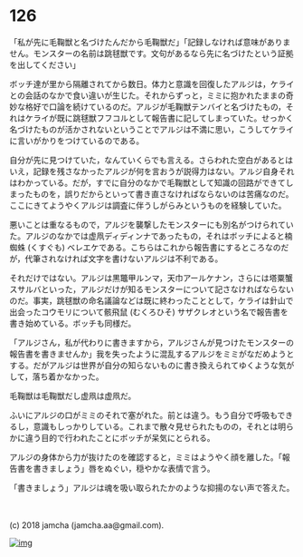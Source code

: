 # 126

「私が先に毛鞠獣と名づけたんだから毛鞠獣だ」「記録しなければ意味がありません。モンスターの名前は跳毬獣です。文句があるなら先に名づけたという証拠を出してください」  

ボッチ達が里から隔離されてから数日。体力と意識を回復したアルジは，ケライとの会話のなかで食い違いが生じた。それからずっと，ミミに抱かれたままの奇妙な格好で口論を続けているのだ。アルジが毛鞠獣テンバイと名づけたもの，それはケライが既に跳毬獣フフコルとして報告書に記してしまっていた。せっかく名づけたものが活かされないということでアルジは不満に思い，こうしてケライに言いがかりをつけているのである。  

自分が先に見つけていた，なんていくらでも言える。さらわれた空白があるとはいえ，記録を残さなかったアルジが何を言おうが説得力はない。アルジ自身それはわかっている。だが，すでに自分のなかで毛鞠獣として知識の回路ができてしまったものを，誤りだからといって書き直さなければならないのは苦痛なのだ。ここにきてようやくアルジは調査に伴うしがらみというものを経験していた。  

悪いことは重なるもので，アルジを襲撃したモンスターにも別名がつけられていた。アルジのなかでは虚凧ディディンナであったもの，それはボッチによると楠蜘蛛 (くすぐも) ベレエケである。こちらはこれから報告書にするところなのだが，代筆されなければ文字を書けないアルジは不利である。  

それだけではない。アルジは黒鼈甲ルンマ，天巾アールケナン，さらには塔粟蟹スサルバといった，アルジだけが知るモンスターについて記さなければならないのだ。事実，跳毬獣の命名議論などは既に終わったこととして，ケライは針山で出会ったコウモリについて骸飛鼠 (むくろひそ) サザクレオという名で報告書を書き始めている。ボッチも同様だ。  

「アルジさん，私が代わりに書きますから，アルジさんが見つけたモンスターの報告書を書きませんか」我を失ったように混乱するアルジをミミがなだめようとする。だがアルジは世界が自分の知らないものに書き換えられてゆくような気がして，落ち着かなかった。  

毛鞠獣は毛鞠獣だし虚凧は虚凧だ。  

ふいにアルジの口がミミのそれで塞がれた。前とは違う。もう自分で呼吸もできるし，意識もしっかりしている。これまで散々見せられたものの，それとは明らかに違う目的で行われたことにボッチが呆気にとられる。  

アルジの身体から力が抜けたのを確認すると，ミミはようやく顔を離した。「報告書を書きましょう」唇をぬぐい，穏やかな表情で言う。  

「書きましょう」アルジは魂を吸い取られたかのような抑揚のない声で答えた。  

<br>  
<br>  
(c) 2018 jamcha (jamcha.aa@gmail.com).  

[![img](http://i.creativecommons.org/l/by-nc-sa/4.0/88x31.png)](http://creativecommons.org/licenses/by-nc-sa/4.0/deed)